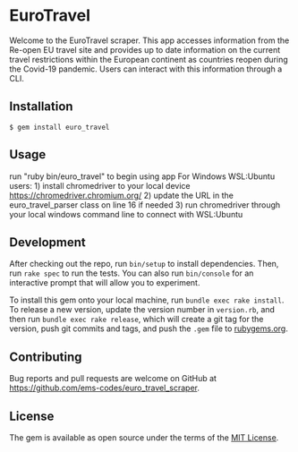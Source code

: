 # EuroTravel

Welcome to the EuroTravel scraper. This app accesses information from the Re-open EU travel site and provides up to date information on the current travel restrictions within the European continent as countries reopen during the Covid-19 pandemic. Users can interact with this information through a CLI. 

## Installation

    $ gem install euro_travel

## Usage

run "ruby bin/euro_travel" to begin using app 
For Windows WSL:Ubuntu users: 
    1) install chromedriver to your local device https://chromedriver.chromium.org/ 
    2) update the URL in the euro_travel_parser class on line 16  if needed 
    3) run chromedriver through your local windows command line to connect with WSL:Ubuntu 

## Development

After checking out the repo, run `bin/setup` to install dependencies. Then, run `rake spec` to run the tests. You can also run `bin/console` for an interactive prompt that will allow you to experiment.

To install this gem onto your local machine, run `bundle exec rake install`. To release a new version, update the version number in `version.rb`, and then run `bundle exec rake release`, which will create a git tag for the version, push git commits and tags, and push the `.gem` file to [rubygems.org](https://rubygems.org).

## Contributing

Bug reports and pull requests are welcome on GitHub at https://github.com/ems-codes/euro_travel_scraper.

## License

The gem is available as open source under the terms of the [MIT License](https://opensource.org/licenses/MIT).
